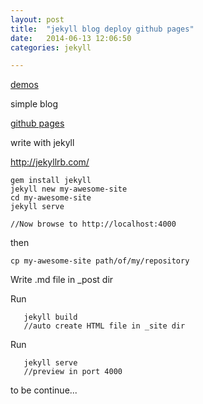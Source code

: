 ```yaml
---
layout: post
title:  "jekyll blog deploy github pages"
date:   2014-06-13 12:06:50
categories: jekyll

---
```

[demos](https://github.com/jekyll/jekyll/wiki/Sites)

simple blog

[github pages](https://pages.github.com/)

write with jekyll

http://jekyllrb.com/

	gem install jekyll
	jekyll new my-awesome-site
	cd my-awesome-site
	jekyll serve
	
	//Now browse to http://localhost:4000
	

then

	cp my-awesome-site path/of/my/repository

Write .md file in _post dir

Run 

       jekyll build
       //auto create HTML file in _site dir

Run

       jekyll serve 
       //preview in port 4000
       


to be continue...